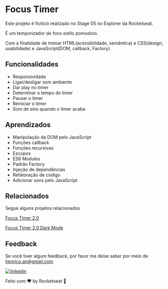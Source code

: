 
# Focus Timer

Este projeto é fictício realizado no Stage 05 no Explorer da Rocketseat.

É um temporizador de foco estilo pomodoro.

Com a finalidade de treinar HTML(acessibilidade, semântica) e CSS(design, usabilidade) e JavaScript(DOM, callback, Factory).

## Funcionalidades

- Responsividade
- Ligar/desligar som ambiente
- Dar play no timer
- Determinar o tempo do timer
- Pausar o timer
- Reiniciar o timer
- Som de sino quando o timer acaba


## Aprendizados

- Manipulação da DOM pelo JavaScript
- Funções callback
- Funções recursivas
- Escopos
- ES6 Modules
- Padrão Factory
- Injeção de dependências
- Refatoração de código
- Adicionar sons pelo JavaScript
## Relacionados

Segue alguns projetos relacionados

[Focus Timer 2.0](https://github.com/HenricoAngolera/FocusTimerSoundsJS)

[Focus Timer 2.0 Dark Mode](https://github.com/HenricoAngolera/FocusTimerDarkModeJS)




## Feedback

Se você tiver algum feedback, por favor me deixe saber por meio de henrico.an@gmail.com

[![linkedin](https://img.shields.io/badge/linkedin-0A66C2?style=for-the-badge&logo=linkedin&logoColor=white)](https://www.linkedin.com/in/henrico-angolera-b89515243)

Feito com ♥ by Rocketseat 👋
